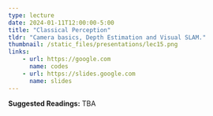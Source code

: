 ```yaml
---
type: lecture
date: 2024-01-11T12:00:00-5:00
title: "Classical Perception"
tldr: "Camera basics, Depth Estimation and Visual SLAM."
thumbnail: /static_files/presentations/lec15.png
links: 
    - url: https://google.com
      name: codes
    - url: https://slides.google.com
      name: slides
---
```

**Suggested Readings:**
TBA
